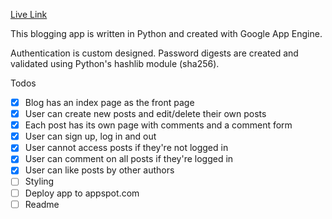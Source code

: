 [Live Link](https://test-146823.appspot.com/)

This blogging app is written in Python and created with Google App Engine.

Authentication is custom designed. Password digests are created and validated using Python's hashlib module (sha256).

Todos
- [x] Blog has an index page as the front page
- [x] User can create new posts and edit/delete their own posts
- [x] Each post has its own page with comments and a comment form
- [x] User can sign up, log in and out
- [x] User cannot access posts if they're not logged in
- [x] User can comment on all posts if they're logged in
- [x] User can like posts by other authors
- [ ] Styling
- [ ] Deploy app to appspot.com
- [ ] Readme
